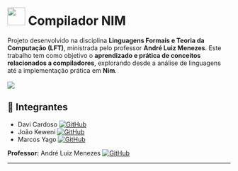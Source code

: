 # <img src="https://images.icon-icons.com/2699/PNG/512/nim_lang_logo_icon_169912.png" width="40"/> Compilador NIM

Projeto desenvolvido na disciplina **Linguagens Formais e Teoria da Computação (LFT)**, ministrada pelo professor **André Luiz Menezes**. Este trabalho tem como objetivo o **aprendizado e prática de conceitos relacionados a compiladores**, explorando desde a análise de linguagens até a implementação prática em **Nim**.
</br> </br>
 ![](https://geps.dev/progress/35?dangerColor=800000&warningColor=ff9900&successColor=006600)

## 👥 Integrantes

* Davi Cardoso [![GitHub](https://img.shields.io/badge/-GitHub-000?logo=github&logoColor=white&style=flat)](https://github.com/davicardoso5524)
* João Keweni [![GitHub](https://img.shields.io/badge/-GitHub-000?logo=github&logoColor=white&style=flat)](https://github.com/JoaoKeweni)
* Marcos Yago [![GitHub](https://img.shields.io/badge/-GitHub-000?logo=github&logoColor=white&style=flat)](https://github.com/MarcosYago17)

**Professor:** André Luiz Menezes [![GitHub](https://img.shields.io/badge/-GitHub-000?logo=github&logoColor=white&style=flat)](https://github.com/andreluisms)

---
